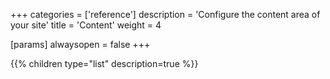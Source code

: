 +++
categories = ['reference']
description = 'Configure the content area of your site'
title = 'Content'
weight = 4

[params]
  alwaysopen = false
+++

{{% children type="list" description=true %}}
